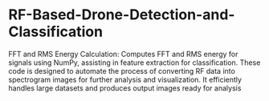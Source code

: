 # RF-Based-Drone-Detection-and-Classification
FFT and RMS Energy Calculation: Computes FFT and RMS energy for signals using NumPy, assisting in feature extraction for classification.
These code is designed to automate the process of converting RF data into spectrogram images for further analysis and visualization. It efficiently handles large datasets and produces output images ready for analysis
